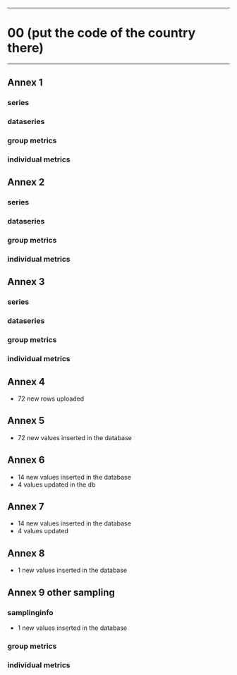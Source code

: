 -----------------------------------------------------------
# 00 (put the code of the country there) 
-----------------------------------------------------------

## Annex 1

### series

### dataseries


### group metrics


### individual metrics

## Annex 2

### series

### dataseries


### group metrics


### individual metrics



## Annex 3

### series

### dataseries


### group metrics


### individual metrics



## Annex 4

* 72 new rows uploaded

## Annex 5
* 72 new values inserted in the database


## Annex 6

*  14 new values inserted in the database
*  4 values updated in the db

## Annex 7
* 14 new values inserted in the database
* 4 values updated 


## Annex 8

*  1 new values inserted in the database

## Annex 9 other sampling

### samplinginfo
*  1 new values inserted in the database

### group metrics


### individual metrics

